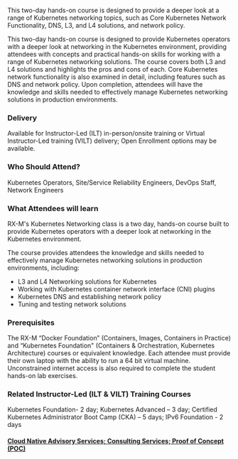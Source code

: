 <!-- Kubernetes Networking -->

This two-day hands-on course is designed to provide a deeper look at a range of Kubernetes networking topics, such as Core Kubernetes Network Functionality, DNS, L3, and L4 solutions, and network policy.

This two-day hands-on course is designed to provide Kubernetes operators with a deeper look at networking in the Kubernetes environment, providing attendees with concepts and practical hands-on skills for working with a range of Kubernetes networking solutions. The course covers both L3 and L4 solutions and highlights the pros and cons of each. Core Kubernetes network functionality is also examined in detail, including features such as DNS and network policy. Upon completion, attendees will have the knowledge and skills needed to effectively manage Kubernetes networking solutions in production environments.


### Delivery

Available for Instructor-Led (ILT) in-person/onsite training or Virtual Instructor-Led training (VILT) delivery; Open Enrollment options may be available.


### Who Should Attend?

Kubernetes Operators, Site/Service Reliability Engineers, DevOps Staff, Network Engineers


### What Attendees will learn

RX-M's Kubernetes Networking class is a two day, hands-on course built to provide Kubernetes operators with a deeper look at networking in the Kubernetes environment.

The course provides attendees the knowledge and skills needed to effectively manage Kubernetes networking solutions in production environments, including:

- L3 and L4 Networking solutions for Kubernetes
- Working with Kubernetes container network interface (CNI) plugins
- Kubernetes DNS and establishing network policy
- Tuning and testing network solutions


### Prerequisites

The RX-M “Docker Foundation” (Containers, Images, Containers in Practice)  and “Kubernetes Foundation" (Containers & Orchestration, Kubernetes Architecture) courses or equivalent knowledge. Each attendee must provide their own laptop with the ability to run a 64 bit virtual machine. Unconstrained internet access is also required to complete the student hands-on lab exercises.


### Related  Instructor-Led (ILT & VILT) Training Courses

Kubernetes Foundation- 2 day; Kubernetes Advanced – 3 day; Certified Kubernetes Administrator Boot Camp (CKA) – 5 days; IPv6 Foundation - 2 days


#### [Cloud Native Advisory Services; Consulting Services; Proof of Concept (POC)](https://rx-m.com/cloud-native-consulting/)
